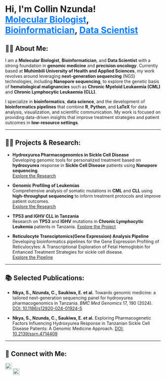 <h1>Hi, I'm Collin Nzunda! <br/><a href="https://github.com/CollinNzunda" style="color: #007BFF;">Molecular Biologist</a>, <a href="https://www.linkedin.com/in/collinnzunda" style="color: #007BFF;">Bioinformatician</a>, <a href="https://x.com/CollinNzunda" style="color: #007BFF;">Data Scientist</a></h1>

<h2>👨‍💻 About Me:</h2>

I am a **Molecular Biologist**, **Bioinformatician**, and **Data Scientist** with a strong foundation in **genomic medicine** and **precision oncology**. Currently based at **Muhimbili University of Health and Applied Sciences**, my work revolves around leveraging **next-generation sequencing** (NGS) technologies, including **Nanopore sequencing**, to explore the genetic basis of **hematological malignancies** such as **Chronic Myeloid Leukaemia (CML)** and **Chronic Lymphocytic Leukaemia (CLL)**.

I specialize in **bioinformatics**, **data science**, and the development of **bioinformatics pipelines** that combine **R**, **Python**, and **LaTeX** for data analysis, visualization, and scientific communication. My work is focused on providing data-driven insights that improve treatment strategies and patient outcomes in **low-resource settings**.

---

<h2>👨‍💻 Projects & Research:</h2>

- <b>**Hydroxyurea Pharmacogenomics in Sickle Cell Disease**</b>  
  Developing genomic tools for personalized treatment based on **hydroxyurea** response in **Sickle Cell Disease** patients using **Nanopore sequencing**.  
  [Explore the Research](https://github.com/CollinNzunda/Hydroxyurea-Pharmacogenomics)

- <b>**Genomic Profiling of Leukemias**</b>  
  Comprehensive analysis of somatic mutations in **CML** and **CLL** using **high-throughput sequencing** to inform treatment protocols and improve patient outcomes.  
  [Explore the Research](https://github.com/CollinNzunda/CML-CLL-Genomic-Profiling)

- <b>**TP53 and IGHV CLL in Tanzania**</b>  
  Research on **TP53** and **IGHV** mutations in **Chronic Lymphocytic Leukemia** patients in Tanzania. 
  [Explore the Project](https://github.com/COLLIN-NZUNDA/Collin-Nzunda/tree/main/TP53-IGHV-CLL-Tanzania)

- <b>**Reticulocyte Transciptomics(Gene Expression) Analysis Pipeline**</b>  
  Developing bioinformatics pipelines for the Gene Expression Profiling of Reticulocytes: A Transcriptional Exploration of Fetal Hemoglobin for Enhanced Treatment Strategies for sickle cell disease.  
  [Explore the Pipeline](https://github.com/COLLIN-NZUNDA/Reticulocyte-Transcriptomics-SCD/tree/main)

---

<h2>📚 Selected Publications:</h2>

- **Nkya, S., Nzunda, C., Saukiwa, E. et al.** Towards genomic medicine: a tailored next-generation sequencing panel for hydroxyurea pharmacogenomics in Tanzania. *BMC Med Genomics* 17, 190 (2024). [DOI: 10.1186/s12920-024-01924-5](https://doi.org/10.1186/s12920-024-01924-5)

- **Nkya, S., Nzunda, C., Saukiwa, E. et al.** Exploring Pharmacogenetic Factors Influencing Hydroxyurea Response in Tanzanian Sickle Cell Disease Patients: A Genomic Medicine Approach. [DOI: 10.2139/ssrn.4714409](http://dx.doi.org/10.2139/ssrn.4714409)

---

<h2>🤳 Connect with Me:</h2>

[<img align="left" alt="CollinNzunda | LinkedIn" width="22px" src="https://cdn.jsdelivr.net/npm/simple-icons@v3/icons/linkedin.svg" />][linkedin]  
[<img align="left" alt="CollinNzunda | X (formerly Twitter)" width="22px" src="https://cdn.jsdelivr.net/npm/simple-icons@v3/icons/twitter.svg" />][x]

[linkedin]: https://www.linkedin.com/in/collinnzunda  
[x]: https://x.com/CollinNzunda

<!--
**CollinNzunda/CollinNzunda** is a ✨ _special_ ✨ repository because its `README.md` (this file) appears on your GitHub profile.

Here are some ideas to get you started:

- 🔭 I’m currently working on genomic profiling of hematological malignancies.
- 🌱 I’m currently learning more about adaptive sampling and its applications in sequencing.
- 👯 I’m looking to collaborate on bioinformatics projects in cancer genomics.
- 🤔 I’m looking for help with analyzing large-scale genomic data from leukemia patients.
- 💬 Ask me about genomic medicine and next-generation sequencing.
- 📫 How to reach me: collin.nzunda@domain.com
-->
